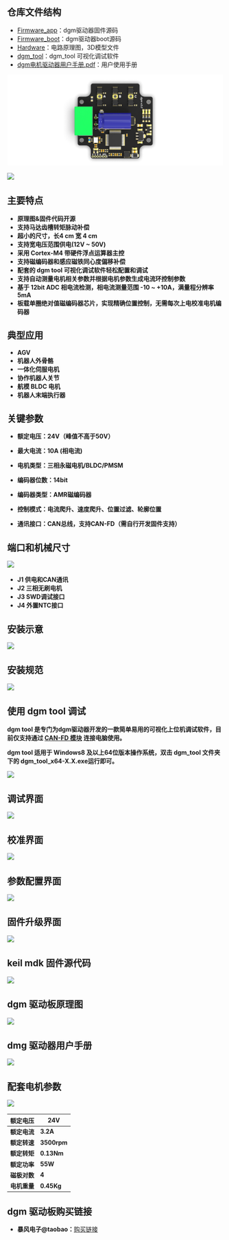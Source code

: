 

## 仓库文件结构

- [Firmware_app](https://github.com/codenocold/dgm/tree/main/Firmware_app)：dgm驱动器固件源码
- [Firmware_boot](https://github.com/codenocold/dgm/tree/main/Firmware_boot)：dgm驱动器boot源码
- [Hardware](https://github.com/codenocold/dgm/tree/main/Hardware)：电路原理图，3D模型文件
- [dgm_tool](https://github.com/codenocold/dgm/tree/main/dgm_tool)：dgm_tool 可视化调试软件
- [dgm电机驱动器用户手册.pdf](https://github.com/codenocold/dgm/blob/main/dgm%E7%94%B5%E6%9C%BA%E9%A9%B1%E5%8A%A8%E5%99%A8%E7%94%A8%E6%88%B7%E6%89%8B%E5%86%8C.pdf)：用户使用手册

**![](img/head_show.jpg)**

![](E:/gitrepo/dgm/doc/淘宝/详情页/img/control_loop.png)

## 主要特点

- **原理图&固件代码开源**
- **支持马达齿槽转矩脉动补偿**
- **超小的尺寸，长4 cm 宽 4 cm**
- **支持宽电压范围供电(12V ~ 50V)**
- **采用 Cortex-M4 带硬件浮点运算器主控**
- **支持磁编码器和感应磁铁同心度偏移补偿**
- **配套的 dgm tool 可视化调试软件轻松配置和调试**
- **支持自动测量电机相关参数并根据电机参数生成电流环控制参数**
- **基于 12bit ADC 相电流检测，相电流测量范围 -10 ~ +10A，满量程分辨率 5mA**
- **板载单圈绝对值磁编码器芯片，实现精确位置控制，无需每次上电校准电机编码器**

## 典型应用

- **AGV**
- **机器人外骨骼**
- **一体化伺服电机**
- **协作机器人关节**
- **航模 BLDC 电机**
- **机器人末端执行器**

## 关键参数

- **额定电压：24V（峰值不高于50V）**
- **最大电流：10A (相电流)**
- **电机类型：三相永磁电机/BLDC/PMSM**
- **编码器位数：14bit**
- **编码器类型：AMR磁编码器**

- **控制模式：电流爬升、速度爬升、位置过滤、轮廓位置**
- **通讯接口：CAN总线，支持CAN-FD（需自行开发固件支持）**

## 端口和机械尺寸

![](E:/gitrepo/dgm/doc/淘宝/详情页/img/port_mech.jpg)

- **J1 供电和CAN通讯**
- **J2 三相无刷电机**
- **J3 SWD调试接口**
- **J4 外置NTC接口**

## 安装示意

![](E:/gitrepo/dgm/doc/淘宝/详情页/img/dgm_mount.jpg)

## 安装规范

![](E:/gitrepo/dgm/doc/淘宝/详情页/img/mag_install.jpg)

## 使用 dgm tool 调试

**dgm tool 是专门为dgm驱动器开发的一款简单易用的可视化上位机调试软件，目前仅支持通过 [CAN-FD 模块](https://item.taobao.com/item.htm?spm=a230r.1.14.1.458c30e3ims9dC&id=610739408298&ns=1&abbucket=13#detail) 连接电脑使用。**

**dgm tool 适用于 Windows8 及以上64位版本操作系统，双击 dgm_tool 文件夹下的 dgm_tool_x64-X.X.exe运行即可。**

![](E:/gitrepo/dgm/doc/淘宝/详情页/img/dgm_con_final.jpg)

## 调试界面

![](E:/gitrepo/dgm/doc/淘宝/详情页/img/dgm_tool_debug.jpg)

## 校准界面

![](E:/gitrepo/dgm/doc/淘宝/详情页/img/dgm_tool_calib.jpg)

## 参数配置界面

![](E:/gitrepo/dgm/doc/淘宝/详情页/img/dgm_tool_config.jpg)

## 固件升级界面

![](E:/gitrepo/dgm/doc/淘宝/详情页/img/dgm_tool_dfu.jpg)

## keil mdk 固件源代码

![](E:/gitrepo/dgm/doc/淘宝/详情页/img/keil.jpg)

## dgm 驱动板原理图

![](E:/gitrepo/dgm/doc/淘宝/详情页/img/sch.png)

## dmg 驱动器用户手册

![](E:/gitrepo/dgm/doc/淘宝/详情页/img/doc.png)

## 配套电机参数

![](E:/gitrepo/dgm/doc/淘宝/详情页/img/motor.jpg)

| 额定电压     | 24V         |
| ------------ | ----------- |
| **额定电流** | **3.2A**    |
| **额定转速** | **3500rpm** |
| **额定转矩** | **0.13Nm**  |
| **额定功率** | **55W**     |
| **磁极对数** | **4**       |
| **电机重量** | **0.45Kg**  |

## dgm 驱动板购买链接

- **暴风电子@taobao：**[购买链接](https://item.taobao.com/item.htm?ft=t&id=645970525370)

